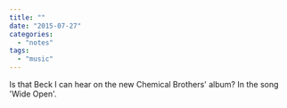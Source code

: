 ```yaml
---
title: ""
date: "2015-07-27"
categories: 
  - "notes"
tags: 
  - "music"
---
```


Is that Beck I can hear on the new Chemical Brothers' album? In the song 'Wide Open'.
